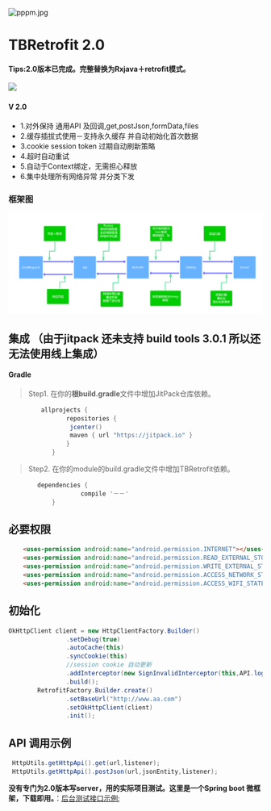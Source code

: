 ![pppm.jpg](picture/pppm.png)

# TBRetrofit 2.0
#### Tips:2.0版本已完成。完整替换为Rxjava＋retrofit模式。
[![](https://www.jitpack.io/v/HarkBen/TBRetrofit.svg)](https://www.jitpack.io/#HarkBen/TBRetrofit)

#### V 2.0
  * 1.对外保持 通用API 及回调,get,postJson,formData,files
  * 2.缓存插拔式使用－支持永久缓存 并自动初始化首次数据
  * 3.cookie session token 过期自动刷新策略
  * 4.超时自动重试
  * 5.自动于Context绑定，无需担心释放
  * 6.集中处理所有网络异常 并分类下发


### 框架图

![](picture/tbretrofitV2.0.png)



## 集成 （由于jitpack 还未支持 build tools 3.0.1 所以还无法使用线上集成）
#### Gradle
> Step1. 在你的**根build.gradle**文件中增加JitPack仓库依赖。

```gradle
         allprojects {
                repositories {
                 jcenter()
                 maven { url "https://jitpack.io" }
                }
            }
```  

> Step2. 在你的module的build.gradle文件中增加TBRetrofit依赖。

```gradle
        dependencies {
        	        compile '－－'
        	}
```   

## 必要权限
```html
    <uses-permission android:name="android.permission.INTERNET"></uses-permission>
    <uses-permission android:name="android.permission.READ_EXTERNAL_STORAGE"></uses-permission>
    <uses-permission android:name="android.permission.WRITE_EXTERNAL_STORAGE"></uses-permission>
    <uses-permission android:name="android.permission.ACCESS_NETWORK_STATE"></uses-permission>
    <uses-permission android:name="android.permission.ACCESS_WIFI_STATE"></uses-permission>
```

## 初始化
```java
OkHttpClient client = new HttpClientFactory.Builder()
                .setDebug(true)
                .autoCache(this)
                .syncCookie(this)
                //session cookie 自动更新
                .addInterceptor(new SignInvalidInterceptor(this,API.loginUrl,PostDataUtils.getSiginParameter()))
                .build();
        RetrofitFactory.Builder.create()
                .setBaseUrl("http://www.aa.com")
                .setOkHttpClient(client)
                .init();

```


## API 调用示例
```java
 HttpUtils.getHttpApi().get(url,listener);
 HttpUtils.getHttpApi().postJson(url,jsonEntity,listener);
```




 **没有专门为2.0版本写server，用的实际项目测试。这里是一个Spring boot 微框架，下载即用。**：[后台测试接口示例](https://github.com/HarkBen/TBRetrofit/tree/master/server);
